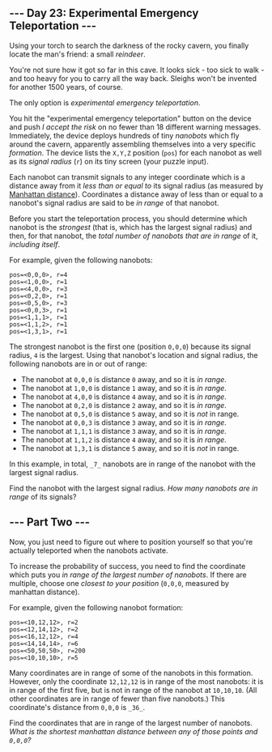 ﻿
## --- Day 23: Experimental Emergency Teleportation ---

Using your torch to search the darkness of the rocky cavern, you finally locate the man's friend: a small  _reindeer_.

You're not sure how it got so far in this cave. It looks sick - too sick to walk - and too heavy for you to carry all the way back. Sleighs won't be invented for another 1500 years, of course.

The only option is  _experimental emergency teleportation_.

You hit the "experimental emergency teleportation"  button  on the device and push  _I accept the risk_  on no fewer than 18 different warning messages. Immediately, the device deploys hundreds of tiny  _nanobots_  which fly around the cavern, apparently assembling themselves into a very specific  _formation_. The device lists the  `X,Y,Z`  position (`pos`) for each nanobot as well as its  _signal radius_  (`r`) on its tiny screen (your puzzle input).

Each nanobot can transmit signals to any integer coordinate which is a distance away from it  _less than or equal to_  its signal radius (as measured by  [Manhattan distance](https://en.wikipedia.org/wiki/Taxicab_geometry)). Coordinates a distance away of less than or equal to a nanobot's signal radius are said to be  _in range_  of that nanobot.

Before you start the teleportation process, you should determine which nanobot is the  _strongest_  (that is, which has the largest signal radius) and then, for that nanobot, the  _total number of nanobots that are in range_  of it,  _including itself_.

For example, given the following nanobots:

```
pos=<0,0,0>, r=4
pos=<1,0,0>, r=1
pos=<4,0,0>, r=3
pos=<0,2,0>, r=1
pos=<0,5,0>, r=3
pos=<0,0,3>, r=1
pos=<1,1,1>, r=1
pos=<1,1,2>, r=1
pos=<1,3,1>, r=1

```

The strongest nanobot is the first one (position  `0,0,0`) because its signal radius,  `4`  is the largest. Using that nanobot's location and signal radius, the following nanobots are in or out of range:

-   The nanobot at  `0,0,0`  is distance  `0`  away, and so it is  _in range_.
-   The nanobot at  `1,0,0`  is distance  `1`  away, and so it is  _in range_.
-   The nanobot at  `4,0,0`  is distance  `4`  away, and so it is  _in range_.
-   The nanobot at  `0,2,0`  is distance  `2`  away, and so it is  _in range_.
-   The nanobot at  `0,5,0`  is distance  `5`  away, and so it is  _not_  in range.
-   The nanobot at  `0,0,3`  is distance  `3`  away, and so it is  _in range_.
-   The nanobot at  `1,1,1`  is distance  `3`  away, and so it is  _in range_.
-   The nanobot at  `1,1,2`  is distance  `4`  away, and so it is  _in range_.
-   The nanobot at  `1,3,1`  is distance  `5`  away, and so it is  _not_  in range.

In this example, in total,  `_7_`  nanobots are in range of the nanobot with the largest signal radius.

Find the nanobot with the largest signal radius.  _How many nanobots are in range_  of its signals?

## --- Part Two ---

Now, you just need to figure out where to position yourself so that you're actually teleported when the nanobots activate.

To increase the probability of success, you need to find the coordinate which puts you  _in range of the largest number of nanobots_. If there are multiple, choose one  _closest to your position_  (`0,0,0`, measured by manhattan distance).

For example, given the following nanobot formation:

```
pos=<10,12,12>, r=2
pos=<12,14,12>, r=2
pos=<16,12,12>, r=4
pos=<14,14,14>, r=6
pos=<50,50,50>, r=200
pos=<10,10,10>, r=5

```

Many coordinates are in range of some of the nanobots in this formation. However, only the coordinate  `12,12,12`  is in range of the most nanobots: it is in range of the first five, but is not in range of the nanobot at  `10,10,10`. (All other coordinates are in range of fewer than five nanobots.) This coordinate's distance from  `0,0,0`  is  `_36_`.

Find the coordinates that are in range of the largest number of nanobots.  _What is the shortest manhattan distance between any of those points and  `0,0,0`?_